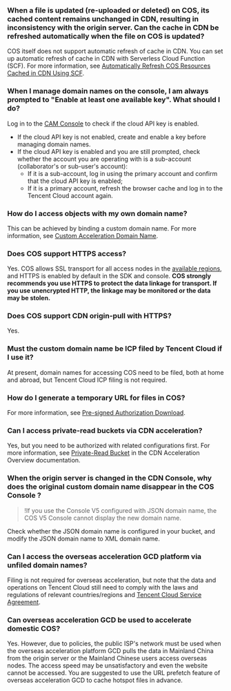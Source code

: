 ### When a file is updated (re-uploaded or deleted) on COS, its cached content remains unchanged in CDN, resulting in inconsistency with the origin server. Can the cache in CDN be refreshed automatically when the file on COS is updated?

COS itself does not support automatic refresh of cache in CDN. You can set up automatic refresh of cache in CDN with Serverless Cloud Function (SCF). For more information, see [Automatically Refresh COS Resources Cached in CDN Using SCF](https://cloud.tencent.com/document/product/436/30434).

### When I manage domain names on the console, I am always prompted to "Enable at least one available key". What should I do?

Log in to the [CAM Console](https://console.cloud.tencent.com/cam/capi) to check if the cloud API key is enabled.

- If the cloud API key is not enabled, create and enable a key before managing domain names.
- If the cloud API key is enabled and you are still prompted, check whether the account you are operating with is a sub-account (collaborator's or sub-user's account):
  - If it is a sub-account, log in using the primary account and confirm that the cloud API key is enabled;
  - If it is a primary account, refresh the browser cache and log in to the Tencent Cloud account again.

### How do I access objects with my own domain name?

This can be achieved by binding a custom domain name. For more information, see [Custom Acceleration Domain Name](https://cloud.tencent.com/document/product/436/18424#.E8.87.AA.E5.AE.9A.E4.B9.89.E5.8A.A0.E9.80.9F.E5.9F.9F.E5.90.8D).

### Does COS support HTTPS access?

Yes. COS allows SSL transport for all access nodes in the [available regions](https://cloud.tencent.com/document/product/436/6224), and HTTPS is enabled by default in the SDK and console. **COS strongly recommends you use HTTPS to protect the data linkage for transport. If you use unencrypted HTTP, the linkage may be monitored or the data may be stolen.**

### Does COS support CDN origin-pull with HTTPS?

Yes.

### Must the custom domain name be ICP filed by Tencent Cloud if I use it?

At present, domain names for accessing COS need to be filed, both at home and abroad, but Tencent Cloud ICP filing is not required.

### How do I generate a temporary URL for files in COS?

For more information, see [Pre-signed Authorization Download](https://cloud.tencent.com/document/product/436/14116).

### Can I access private-read buckets via CDN acceleration?

Yes, but you need to be authorized with related configurations first. For more information, see [Private-Read Bucket](https://cloud.tencent.com/document/product/436/18669#.E7.A7.81.E6.9C.89.E8.AF.BB.E5.AD.98.E5.82.A8.E6.A1.B6) in the CDN Acceleration Overview documentation.

### When the origin server is changed in the CDN Console, why does the original custom domain name disappear in the COS Console ?
>!If you use the Console V5 configured with JSON domain name, the COS V5 Console cannot display the new domain name.

Check whether the JSON domain name is configured in your bucket, and modify the JSON domain name to XML domain name.


<a id="gcd"></a>
### Can I access the overseas acceleration GCD platform via unfiled domain names?

Filing is not required for overseas acceleration, but note that the data and operations on Tencent Cloud still need to comply with the laws and regulations of relevant countries/regions and [Tencent Cloud Service Agreement](https://cloud.tencent.com/document/product/301/1967).

### Can overseas acceleration GCD be used to accelerate domestic COS?

Yes. However, due to policies, the public ISP's network must be used when the overseas acceleration platform GCD pulls the data in Mainland China from the origin server or the Mainland Chinese users access overseas nodes. The access speed may be unsatisfactory and even the website cannot be accessed. You are suggested to use the URL prefetch feature of overseas acceleration GCD to cache hotspot files in advance.


